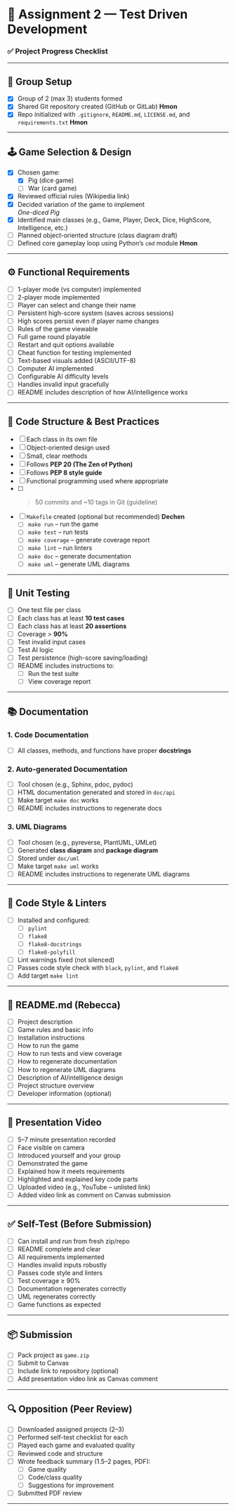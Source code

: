# 🧾 Assignment 2 — Test Driven Development

### ✅ Project Progress Checklist

---

## 👥 Group Setup

- [x] Group of 2 (max 3) students formed
- [x] Shared Git repository created (GitHub or GitLab) **Hmon**
- [x] Repo initialized with `.gitignore`, `README.md`, `LICENSE.md`, and `requirements.txt` **Hmon**

---

## 🕹️ Game Selection & Design

- [x] Chosen game:
  - [x] Pig (dice game)
  - [ ] War (card game)
- [x] Reviewed official rules (Wikipedia link)
- [x] Decided variation of the game to implement  
       _One-diced Pig_
- [x] Identified main classes (e.g., Game, Player, Deck, Dice, HighScore, Intelligence, etc.)
- [ ] Planned object-oriented structure (class diagram draft)
- [ ] Defined core gameplay loop using Python’s `cmd` module **Hmon**

---

## ⚙️ Functional Requirements

- [ ] 1-player mode (vs computer) implemented
- [ ] 2-player mode implemented
- [ ] Player can select and change their name
- [ ] Persistent high-score system (saves across sessions)
- [ ] High scores persist even if player name changes
- [ ] Rules of the game viewable
- [ ] Full game round playable
- [ ] Restart and quit options available
- [ ] Cheat function for testing implemented
- [ ] Text-based visuals added (ASCII/UTF-8)
- [ ] Computer AI implemented
- [ ] Configurable AI difficulty levels
- [ ] Handles invalid input gracefully
- [ ] README includes description of how AI/intelligence works

---

## 🧱 Code Structure & Best Practices

- [ ] Each class in its own file
- [ ] Object-oriented design used
- [ ] Small, clear methods
- [ ] Follows **PEP 20 (The Zen of Python)**
- [ ] Follows **PEP 8 style guide**
- [ ] Functional programming used where appropriate
- [ ] > 50 commits and ~10 tags in Git (guideline)
- [ ] `Makefile` created (optional but recommended) **Dechen**
  - [ ] `make run` – run the game
  - [ ] `make test` – run tests
  - [ ] `make coverage` – generate coverage report
  - [ ] `make lint` – run linters
  - [ ] `make doc` – generate documentation
  - [ ] `make uml` – generate UML diagrams

---

## 🧪 Unit Testing

- [ ] One test file per class
- [ ] Each class has at least **10 test cases**
- [ ] Each class has at least **20 assertions**
- [ ] Coverage > **90%**
- [ ] Test invalid input cases
- [ ] Test AI logic
- [ ] Test persistence (high-score saving/loading)
- [ ] README includes instructions to:
  - [ ] Run the test suite
  - [ ] View coverage report

---

## 📚 Documentation

### 1. Code Documentation

- [ ] All classes, methods, and functions have proper **docstrings**

### 2. Auto-generated Documentation

- [ ] Tool chosen (e.g., Sphinx, pdoc, pydoc)
- [ ] HTML documentation generated and stored in `doc/api`
- [ ] Make target `make doc` works
- [ ] README includes instructions to regenerate docs

### 3. UML Diagrams

- [ ] Tool chosen (e.g., pyreverse, PlantUML, UMLet)
- [ ] Generated **class diagram** and **package diagram**
- [ ] Stored under `doc/uml`
- [ ] Make target `make uml` works
- [ ] README includes instructions to regenerate UML diagrams

---

## 🧹 Code Style & Linters

- [ ] Installed and configured:
  - [ ] `pylint`
  - [ ] `flake8`
  - [ ] `flake8-docstrings`
  - [ ] `flake8-polyfill`
- [ ] Lint warnings fixed (not silenced)
- [ ] Passes code style check with `black`, `pylint`, and `flake8`
- [ ] Add target `make lint`

---

## 📝 README.md (Rebecca)

- [ ] Project description
- [ ] Game rules and basic info
- [ ] Installation instructions
- [ ] How to run the game
- [ ] How to run tests and view coverage
- [ ] How to regenerate documentation
- [ ] How to regenerate UML diagrams
- [ ] Description of AI/intelligence design
- [ ] Project structure overview
- [ ] Developer information (optional)

---

## 🎥 Presentation Video

- [ ] 5–7 minute presentation recorded
- [ ] Face visible on camera
- [ ] Introduced yourself and your group
- [ ] Demonstrated the game
- [ ] Explained how it meets requirements
- [ ] Highlighted and explained key code parts
- [ ] Uploaded video (e.g., YouTube – unlisted link)
- [ ] Added video link as comment on Canvas submission

---

## ✅ Self-Test (Before Submission)

- [ ] Can install and run from fresh zip/repo
- [ ] README complete and clear
- [ ] All requirements implemented
- [ ] Handles invalid inputs robustly
- [ ] Passes code style and linters
- [ ] Test coverage ≥ 90%
- [ ] Documentation regenerates correctly
- [ ] UML regenerates correctly
- [ ] Game functions as expected

---

## 📦 Submission

- [ ] Pack project as `game.zip`
- [ ] Submit to Canvas
- [ ] Include link to repository (optional)
- [ ] Add presentation video link as Canvas comment

---

## 🔍 Opposition (Peer Review)

- [ ] Downloaded assigned projects (2–3)
- [ ] Performed self-test checklist for each
- [ ] Played each game and evaluated quality
- [ ] Reviewed code and structure
- [ ] Wrote feedback summary (1.5–2 pages, PDF):
  - [ ] Game quality
  - [ ] Code/class quality
  - [ ] Suggestions for improvement
- [ ] Submitted PDF review

---
